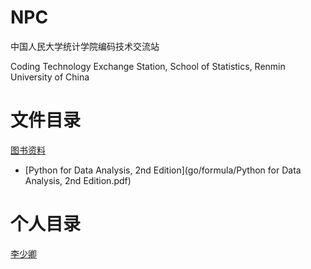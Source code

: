 # NPC

中国人民大学统计学院编码技术交流站

Coding Technology Exchange Station, School of Statistics, Renmin University of China


# 文件目录

[图书资料](ebooks/)
- [Python for Data Analysis, 2nd Edition](go/formula/Python for Data Analysis, 2nd Edition.pdf)

# 个人目录
[李少卿](lish/)

